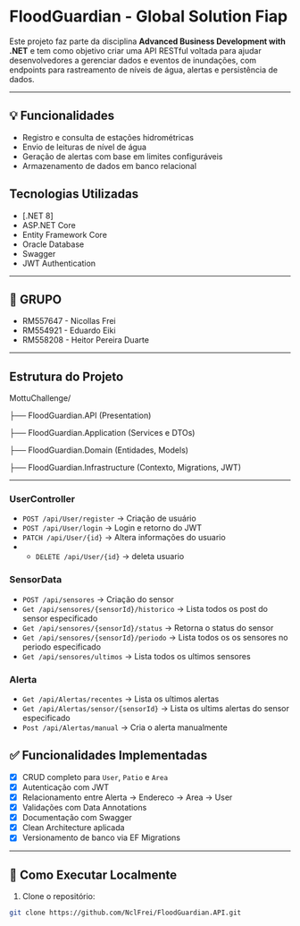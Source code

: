 # FloodGuardian - Global Solution Fiap

Este projeto faz parte da disciplina **Advanced Business Development with .NET** e tem como objetivo criar uma API RESTful voltada para ajudar desenvolvedores a gerenciar dados e eventos de inundações, com endpoints para rastreamento de níveis de água, alertas e persistência de dados.

---
## 💡 Funcionalidades
- Registro e consulta de estações hidrométricas
- Envio de leituras de nível de água
- Geração de alertas com base em limites configuráveis
- Armazenamento de dados em banco relacional

## Tecnologias Utilizadas

- [.NET 8]
- ASP.NET Core 
- Entity Framework Core
- Oracle Database
- Swagger
- JWT Authentication

---


## 👥 GRUPO

- RM557647 - Nicollas Frei
- RM554921 - Eduardo Eiki
- RM558208 - Heitor Pereira Duarte
  
---

## Estrutura do Projeto
MottuChallenge/

  ├── FloodGuardian.API (Presentation)

  ├── FloodGuardian.Application (Services e DTOs)

  ├── FloodGuardian.Domain (Entidades, Models)

  ├── FloodGuardian.Infrastructure (Contexto, Migrations, JWT)


---

### UserController
- `POST /api/User/register` → Criação de usuário
- `POST /api/User/login` → Login e retorno do JWT
- `PATCH /api/User/{id}`  → Altera informações do usuario
- - `DELETE /api/User/{id}`  → deleta usuario

### SensorData
- `POST /api/sensores` → Criação do sensor
- `Get /api/sensores/{sensorId}/historico` → Lista todos os post do sensor especificado
- `Get /api/sensores/{sensorId}/status` → Retorna o status do sensor
- `Get /api/sensores/{sensorId}/periodo` → Lista todos os os sensores no periodo especificado
- `Get /api/sensores/ultimos` → Lista todos os ultimos sensores

###  Alerta
- `Get /api/Alertas/recentes` →  Lista os ultimos alertas
- `Get /api/Alertas/sensor/{sensorId}` →  Lista os ultims alertas do sensor especificado
- `Post /api/Alertas/manual` →  Cria o alerta manualmente

## ✅ Funcionalidades Implementadas

- [x] CRUD completo para `User`, `Patio` e `Area`
- [x] Autenticação com JWT
- [x] Relacionamento entre Alerta → Endereco → Area → User
- [x] Validações com Data Annotations
- [x] Documentação com Swagger
- [x] Clean Architecture aplicada
- [x] Versionamento de banco via EF Migrations

---

## 🧪 Como Executar Localmente

1. Clone o repositório:
```bash
git clone https://github.com/NclFrei/FloodGuardian.API.git
